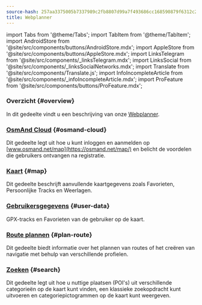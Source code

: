 ```yaml
---
source-hash: 257aa3375005b7337989c2fb8807d99a7f493686cc168590879f6312c2b3d6f2
title: Webplanner
---
```

import Tabs from '@theme/Tabs';
import TabItem from '@theme/TabItem';
import AndroidStore from '@site/src/components/buttons/AndroidStore.mdx';
import AppleStore from '@site/src/components/buttons/AppleStore.mdx';
import LinksTelegram from '@site/src/components/_linksTelegram.mdx';
import LinksSocial from '@site/src/components/_linksSocialNetworks.mdx';
import Translate from '@site/src/components/Translate.js';
import InfoIncompleteArticle from '@site/src/components/_infoIncompleteArticle.mdx';
import ProFeature from '@site/src/components/buttons/ProFeature.mdx';



### Overzicht {#overview}

In dit gedeelte vindt u een beschrijving van onze [Webplanner](https://osmand.net/map).

### [OsmAnd Cloud](./web-cloud.md) {#osmand-cloud}

Dit gedeelte legt uit hoe u kunt inloggen en aanmelden op [www.osmand.net/map](https://osmand.net/map/) en belicht de voordelen die gebruikers ontvangen na registratie.

### [Kaart](./web-map.md) {#map}

Dit gedeelte beschrijft aanvullende kaartgegevens zoals Favorieten, Persoonlijke Tracks en Weerlagen.

### [Gebruikersgegevens](../web/web-userdata.mdx) {#user-data}

GPX-tracks en Favorieten van de gebruiker op de kaart.

### [Route plannen](./planner.md) {#plan-route}

Dit gedeelte biedt informatie over het plannen van routes of het creëren van navigatie met behulp van verschillende profielen.

### [Zoeken](./web-search.md) {#search}

Dit gedeelte legt uit hoe u nuttige plaatsen (POI's) uit verschillende categorieën op de kaart kunt vinden, een klassieke zoekopdracht kunt uitvoeren en categoriepictogrammen op de kaart kunt weergeven.